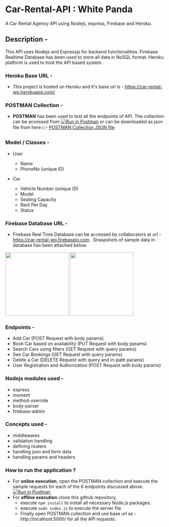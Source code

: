 # Car-Rental-API : White Panda
A Car Rental Agency API using Nodejs, express, Firebase and Heroku.

## Description - 
This API uses Nodejs and Expressjs for backend functionalities. Firebase Realtime Database has been used to store all data in NoSQL format. Heroku platform is used to host the API based system. 

### Heroku Base URL -
  - This project is hosted on Heroku and it's base url is - https://car-rental-wp.herokuapp.com/
  
### POSTMAN Collection -
  -  **POSTMAN** has been used to test all the endpoints of API. The collection can be accessed from  [![Run in Postman](https://run.pstmn.io/button.svg)](https://app.getpostman.com/run-collection/01df9583b863a5c395a4) or can be downloaded as json file from here 👉 [POSTMAN Collection JSON file](https://github.com/suvamjain/car-rental-wp/blob/master/postman%20collection/Car%20Rental%20Agency%20-%20Suvam%20Jain%20-%20White%20Panda%20.postman_collection.json)

### Model / Classes -

  - User 
    - Name
    - PhoneNo (unique ID)
    
  - Car
    - Vehicle Number (unique ID)
    - Model
    - Seating Capacity
    - Rent Per Day
    - Status
 
 ### Firebase Database URL -
  - Firebase Real Time Database can be accessed by collaborators at url - https://car-rental-wp.firebaseio.com . Snaspshots of sample data in database has been attached below.
  
  <img height="200" src="https://github.com/suvamjain/car-rental-wp/blob/master/Firebase%20db%20samples/Cars%20Model.png">
  <img height="200" src="https://github.com/suvamjain/car-rental-wp/blob/master/Firebase%20db%20samples/Users%20Model.png">
  
### Endpoints -
  - Add Car (POST Request with body params)
  - Book Car based on availability (PUT Request with body params)
  - Search Cars using filters (GET Request with query params)
  - See Car Bookings (GET Request with query params)
  - Delete a Car (DELETE Request with query and in-path params)
  - User Registration and Authorization (POST Request with body params)

### Nodejs modules used - 
  - express
  - moment
  - method-override
  - body-parser
  - firebase-admin
  
### Concepts used - 
  - middlewares
  - validation handling
  - defining routers 
  - handling json and form data
  - handling params and headers
  
### How to run the application ?
  - For **online execution**, open the POSTMAN collection and execute the sample requests for each of the 6 endpoints discussed above. [![Run in Postman](https://run.pstmn.io/button.svg)](https://app.getpostman.com/run-collection/01df9583b863a5c395a4)
  - For **offline execution** clone this github repository, 
    - execute `npm install` to install all necessary Node.js packages. 
    - execute `node index.js` to execute the server file 
    - Finally open POSTMAN collection and use base url as - http://localhost:5000/ for all the API requests.
